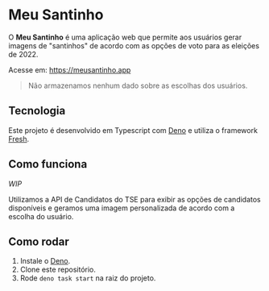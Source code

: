 # Meu Santinho

O **Meu Santinho** é uma aplicação web que permite aos usuários gerar imagens de "santinhos" de acordo com as opções de voto para as eleições de 2022.

Acesse em: https://meusantinho.app

> Não armazenamos nenhum dado sobre as escolhas dos usuários.

## Tecnologia

Este projeto é desenvolvido em Typescript com [Deno](https://deno.land/) e utiliza o framework [Fresh](https://fresh.deno.land/).

## Como funciona

_WIP_

Utilizamos a API de Candidatos do TSE para exibir as opções de candidatos disponíveis e geramos uma imagem personalizada de acordo com a escolha do usuário. 

## Como rodar

1. Instale o [Deno](https://deno.land/).
2. Clone este repositório.
3. Rode `deno task start` na raiz do projeto.